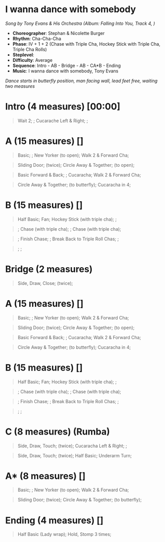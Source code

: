 # I wanna dance with somebody
*Song by Tony Evans & His Orchestra (Album: Falling Into You, Track 4, )*

* **Choreographer**: Stephan & Nicolette Burger
* **Rhythm**: Cha-Cha-Cha
* **Phase**: IV + 1 + 2 (Chase with Triple Cha, Hockey Stick with Triple Cha, Triple Cha Rolls)
* **Steplevel**:
* **Difficulty**: Average
* **Sequence**: Intro - AB - Bridge - AB - CA*B - Ending
* **Music**: I wanna dance with somebody, Tony Evans

*Dance starts in butterfly position, man facing wall, lead feet free, waiting two measures*

# Intro (4 measures) [00:00]

> Wait 2; ; Cucarache Left & Right; ;

# A (15 measures) []

> Basic; ; New Yorker (to open); Walk 2 & Forward Cha;

> Sliding Door; (twice); Circle Away & Together; (to open);

> Basic Forward & Back; ; Cucaracha; Walk 2 & Forward Cha;

> Circle Away & Together; (to butterfly); Cucaracha in 4;

# B (15 measures) []

> Half Basic; Fan; Hockey Stick (with triple cha); ;

> ; Chase (with triple cha); ; Chase (with triple cha);

> ; Finish Chase; ; Break Back to Triple Roll Chas; ;

> ; ;

# Bridge (2 measures)

> Side, Draw, Close; (twice);

# A (15 measures) []

> Basic; ; New Yorker (to open); Walk 2 & Forward Cha;

> Sliding Door; (twice); Circle Away & Together; (to open);

> Basic Forward & Back; ; Cucaracha; Walk 2 & Forward Cha;

> Circle Away & Together; (to butterfly); Cucaracha in 4;

# B (15 measures) []

> Half Basic; Fan; Hockey Stick (with triple cha); ;

> ; Chase (with triple cha); ; Chase (with triple cha);

> ; Finish Chase; ; Break Back to Triple Roll Chas; ;

> ; ;

# C (8 measures) (Rumba)

> Side, Draw, Touch; (twice); Cucaracha Left & Right; ;

> Side, Draw, Touch; (twice); Half Basic; Underarm Turn;

# A* (8 measures) []

> Basic; ; New Yorker (to open); Walk 2 & Forward Cha;

> Sliding Door; (twice); Circle Away & Together; (to butterfly);

# Ending (4 measures) []

> Half Basic (Lady wrap); Hold, Stomp 3 times;

